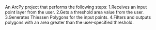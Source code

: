 An ArcPy project that performs the following steps:
1.Receives an input point layer from the user.
2.Gets a threshold area value from the user.
3.Generates Thiessen Polygons for the input points.
4.Filters and outputs polygons with an area greater than the user-specified threshold.
